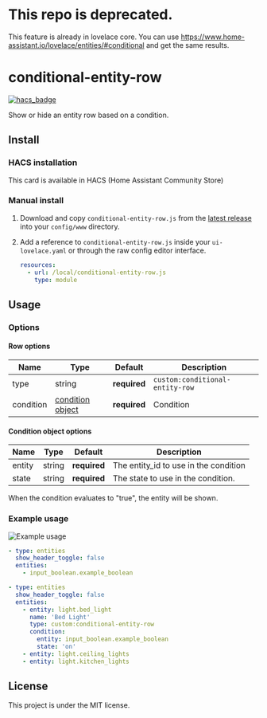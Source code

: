 # This repo is deprecated.

This feature is already in lovelace core. 
You can use https://www.home-assistant.io/lovelace/entities/#conditional and get the same results.

# conditional-entity-row

[![hacs_badge](https://img.shields.io/badge/HACS-Default-orange.svg)](https://github.com/custom-components/hacs)

Show or hide an entity row based on a condition.

## Install

### HACS installation
This card is available in HACS (Home Assistant Community Store)

### Manual install
1. Download and copy `conditional-entity-row.js` from the [latest release](https://github.com/bratanon/lovelace-conditional-entity-row/releases/latest) into your `config/www` directory.

2. Add a reference to `conditional-entity-row.js` inside your `ui-lovelace.yaml` or through the raw config editor interface.

    ```yaml
    resources:
      - url: /local/conditional-entity-row.js
        type: module
    ```

## Usage

### Options

#### Row options
| Name | Type | Default | Description |
|------|------|---------|-------------|
| type | string | **required** | `custom:conditional-entity-row`
| condition |  [condition object](#condition-object-options) | **required** | Condition


#### Condition object options
| Name | Type | Default | Description |
|------|------|---------|-------------|
| entity | string | **required** | The entity_id to use in the condition
| state | string | **required** | The state to use in the condition.

When the condition evaluates to "true", the entity will be shown.

### Example usage

![Example usage](https://user-images.githubusercontent.com/812265/89547277-d9478300-d805-11ea-9bbe-4588b4ef26ac.gif)

```yaml
- type: entities
  show_header_toggle: false
  entities:
    - input_boolean.example_boolean

- type: entities
  show_header_toggle: false
  entities:
    - entity: light.bed_light
      name: 'Bed Light'
      type: custom:conditional-entity-row
      condition:
        entity: input_boolean.example_boolean
        state: 'on'
    - entity: light.ceiling_lights
    - entity: light.kitchen_lights
```

## License
This project is under the MIT license.
